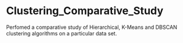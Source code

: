 # Clustering_Comparative_Study
Perfomed a comparative study of Hierarchical, K-Means and DBSCAN clustering algorithms on a particular data set.
